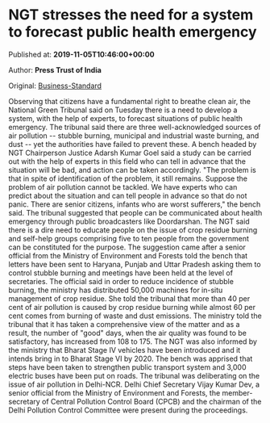 
# NGT stresses the need for a system to forecast public health emergency

Published at: **2019-11-05T10:46:00+00:00**

Author: **Press Trust of India**

Original: [Business-Standard](https://www.business-standard.com/article/pti-stories/need-to-develop-system-to-forecast-public-health-emergency-ngt-119110500998_1.html)

Observing that citizens have a fundamental right to breathe clean air, the National Green Tribunal said on Tuesday there is a need to develop a system, with the help of experts, to forecast situations of public health emergency.
The tribunal said there are three well-acknowledged sources of air pollution -- stubble burning, municipal and industrial waste burning, and dust -- yet the authorities have failed to prevent these.
A bench headed by NGT Chairperson Justice Adarsh Kumar Goel said a study can be carried out with the help of experts in this field who can tell in advance that the situation will be bad, and action can be taken accordingly.
"The problem is that in spite of identification of the problem, it still remains. Suppose the problem of air pollution cannot be tackled. We have experts who can predict about the situation and can tell people in advance so that do not panic. There are senior citizens, infants who are worst sufferers," the bench said.
The tribunal suggested that people can be communicated about health emergency through public broadcasters like Doordarshan.
The NGT said there is a dire need to educate people on the issue of crop residue burning and self-help groups comprising five to ten people from the government can be constituted for the purpose.
The suggestion came after a senior official from the Ministry of Environment and Forests told the bench that letters have been sent to Haryana, Punjab and Uttar Pradesh asking them to control stubble burning and meetings have been held at the level of secretaries.
The official said in order to reduce incidence of stubble burning, the ministry has distributed 50,000 machines for in-situ management of crop residue. She told the tribunal that more than 40 per cent of air pollution is caused by crop residue burning while almost 60 per cent comes from burning of waste and dust emissions.
The ministry told the tribunal that it has taken a comprehensive view of the matter and as a result, the number of "good" days, when the air quality was found to be satisfactory, has increased from 108 to 175.
The NGT was also informed by the ministry that Bharat Stage IV vehicles have been introduced and it intends bring in to Bharat Stage VI by 2020. The bench was apprised that steps have been taken to strengthen public transport system and 3,000 electric buses have been put on roads.
The tribunal was deliberating on the issue of air pollution in Delhi-NCR.
Delhi Chief Secretary Vijay Kumar Dev, a senior official from the Ministry of Environment and Forests, the member-secretary of Central Pollution Control Board (CPCB) and the chairman of the Delhi Pollution Control Committee were present during the proceedings.
